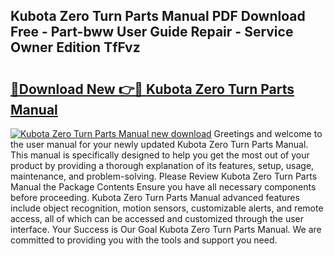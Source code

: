 ## Kubota Zero Turn Parts Manual PDF Download Free - Part-bww User Guide Repair - Service Owner Edition TfFvz

# <h2><a href="http://bc90243.oget.top/?id=Kubota+Zero+Turn+Parts+Manual">🔗Download New 👉🔴 Kubota Zero Turn Parts Manual</a></h2>

[![Kubota Zero Turn Parts Manual new download](https://i.imgur.com/5g1atiW.png)](http://bc90243.oget.top/?id=Kubota+Zero+Turn+Parts+Manual)
Greetings and welcome to the user manual for your newly updated Kubota Zero Turn Parts Manual. This manual is specifically designed to help you get the most out of your product by providing a thorough explanation of its features, setup, usage, maintenance, and problem-solving. Please Review Kubota Zero Turn Parts Manual the Package Contents Ensure you have all necessary components before proceeding. Kubota Zero Turn Parts Manual advanced features include object recognition, motion sensors, customizable alerts, and remote access, all of which can be accessed and customized through the user interface. Your Success is Our Goal Kubota Zero Turn Parts Manual. We are committed to providing you with the tools and support you need.
